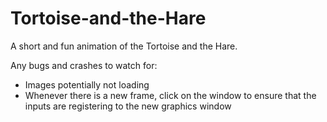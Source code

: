 # Tortoise-and-the-Hare
A short and fun animation of the Tortoise and the Hare. 

Any bugs and crashes to watch for:
- Images potentially not loading
- Whenever there is a new frame, click on the window to ensure that the inputs are registering to the new graphics window
